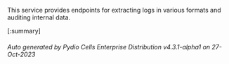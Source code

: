 






This service provides endpoints for extracting logs in various formats and auditing internal data.

[:summary]

###### Auto generated by Pydio Cells Enterprise Distribution v4.3.1-alpha1 on 27-Oct-2023
